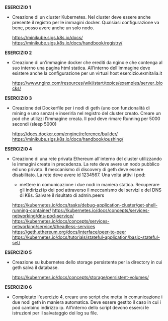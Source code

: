 **ESERCIZIO 1**
- Creazione di un cluster Kubernetes. Nel cluster deve essere anche presente il registro per le immagini docker. Qualsiasi configurazione va bene, 
  posso avere anche un solo nodo.


    https://minikube.sigs.k8s.io/docs/
    https://minikube.sigs.k8s.io/docs/handbook/registry/

**ESERCIZIO 2**
- Creazione di un'immagine docker che erediti da nginx e che contenga al suo interno una pagina html statica. All'interno dell'immagine deve esistere anche 
  la configurazione per un virtual host esercizio.exmitalia.it
  
  
    https://www.nginx.com/resources/wiki/start/topics/examples/server_blocks/

**ESERCIZIO 3**
- Creazione dei Dockerfile per i nodi di geth (uno con funzionalità di mining e uno senza) e inserirla nel registro del cluster creato. 
  Creare un pod che utilizzi l'immagine creata. Il pod deve rimare Running per 5000 secondi (sleep 5000)


    https://docs.docker.com/engine/reference/builder/
    https://minikube.sigs.k8s.io/docs/handbook/pushing/

**ESERCIZIO 4**
- Creazione di una rete privata Ethereum all'interno del cluster utilizzando le immagini create in precedenza. La rete deve avere un nodo pubblico ed uno privato.
   Il meccanismo di discovery di geth deve essere disabilitato. La rete deve avere id 1234567. Una volta attivi i pod:
   - mettere in comunicazione i due nodi in maniera statica. Recuperare gli indirizzi ip dei pod attraverso il meccanismo dei servizi e del DNS di K8s. Salvare il
      risultato di admin.peers
   
    
    https://kubernetes.io/docs/tasks/debug-application-cluster/get-shell-running-container/
    https://kubernetes.io/docs/concepts/services-networking/dns-pod-service/
    https://kubernetes.io/docs/concepts/services-networking/service/#headless-services
    https://geth.ethereum.org/docs/interface/peer-to-peer
    https://kubernetes.io/docs/tutorials/stateful-application/basic-stateful-set/

**ESERCIZIO 5**
- Creazione su kubernetes dello storage persistente per la directory in cui geth salva il database.
 
 
    https://kubernetes.io/docs/concepts/storage/persistent-volumes/
    
**ESERCIZIO 6**
- Completato l'esercizio 4, creare uno script che metta in comunicazione i due nodi geth in maniera automatica. Deve essere gestito il caso in cui i pod 
  cambino indirizzo ip. All'interno dello script devono esserci le istruzioni per il salvataggio dei log su file.
